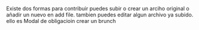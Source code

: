 Existe dos formas para contribuir  puedes subir o crear un arciho original o añadir un nuevo en add file. tambien puedes editar algun archivo ya subido.
ello es Modal de obligacioin  crear un brunch
